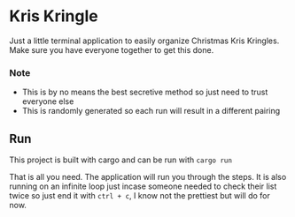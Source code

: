 # Kris Kringle
Just a little terminal application to easily organize Christmas Kris Kringles. Make sure you have everyone together to get this done.

### Note
* This is by no means the best secretive method so just need to trust everyone else
* This is randomly generated so each run will result in a different pairing

## Run
This project is built with cargo and can be run with `cargo run`

That is all you need. The application will run you through the steps. It is also running on an infinite loop just incase someone needed to check their list twice so just end it with `ctrl + c`, I know not the prettiest but will do for now.
